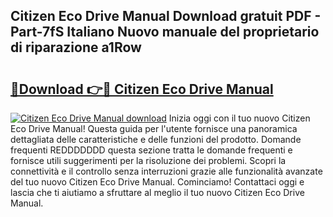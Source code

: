 ## Citizen Eco Drive Manual Download gratuit PDF - Part-7fS Italiano Nuovo manuale del proprietario di riparazione a1Row

# <h2><a href="http://dfa9xo.blite.top/?on=Citizen+Eco+Drive+Manual">🔗Download 👉🔴 Citizen Eco Drive Manual</a></h2>

[![Citizen Eco Drive Manual download](https://i.imgur.com/lujVjoI.png)](http://dfa9xo.blite.top/?on=Citizen+Eco+Drive+Manual)
Inizia oggi con il tuo nuovo Citizen Eco Drive Manual! Questa guida per l'utente fornisce una panoramica dettagliata delle caratteristiche e delle funzioni del prodotto. Domande frequenti REDDDDDDD questa sezione tratta le domande frequenti e fornisce utili suggerimenti per la risoluzione dei problemi. Scopri la connettività e il controllo senza interruzioni grazie alle funzionalità avanzate del tuo nuovo Citizen Eco Drive Manual. Cominciamo! Contattaci oggi e lascia che ti aiutiamo a sfruttare al meglio il tuo nuovo Citizen Eco Drive Manual.
